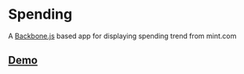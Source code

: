Spending
========

A [Backbone.js](http://backbonejs.org/) based app for displaying spending trend from mint.com

## [Demo](http://karmadude.github.com/Spending/)